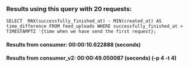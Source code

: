 ### Results using this query with 20 requests:

`SELECT 
  MAX(successfully_finished_at) - MIN(created_at) AS time_difference
FROM feed_uploads
WHERE successfully_finished_at > TIMESTAMPTZ '{time when we have send the first request};`

#### Results from consumer: 00:00:10.622888 (seconds)

#### Results from consumer_v2: 00:00:49.050087 (seconds) (-p 4 -t 4)